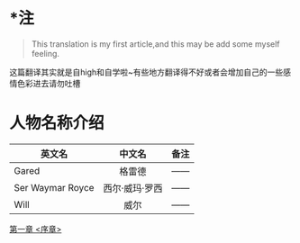 # *注

> This translation is my first article,and this may be add some myself feeling.

这篇翻译其实就是自high和自学啦~有些地方翻译得不好或者会增加自己的一些感情色彩进去请勿吐槽

# 人物名称介绍

| 英文名           |     中文名     | 备注 |
| ---------------- | :------------: | ---- |
| Gared            |     格雷德     | ——   |
| Ser Waymar Royce | 西尔·威玛·罗西 | ——   |
| Will             |      威尔      | ——   |



[第一章 <序章>](./PROLOGUE.md)